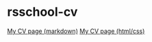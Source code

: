 # rsschool-cv

[My CV page (markdown)](https://ValentinLevin.github.io/rsschool-cv/cv)
[My CV page (html/css)](https://ValentinLevin.github.io/rsschool)
